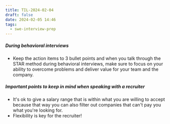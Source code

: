 ```yaml
---
title: TIL-2024-02-04
draft: false
date: 2024-02-05 14:46
tags:
  - swe-interview-prep
---
```

##### During behavioral interviews
- Keep the action items to 3 bullet points and when you talk through the STAR method during behavioral interviews, make sure to focus on your ability to overcome problems and deliver value for your team and the company. 

##### Important points to keep in mind when speaking with a recruiter
- It's ok to give a salary range that is within what you are willing to accept because that way you can also filter out companies that can't pay you what you're looking for. 
- Flexibility is key for the recruiter!



